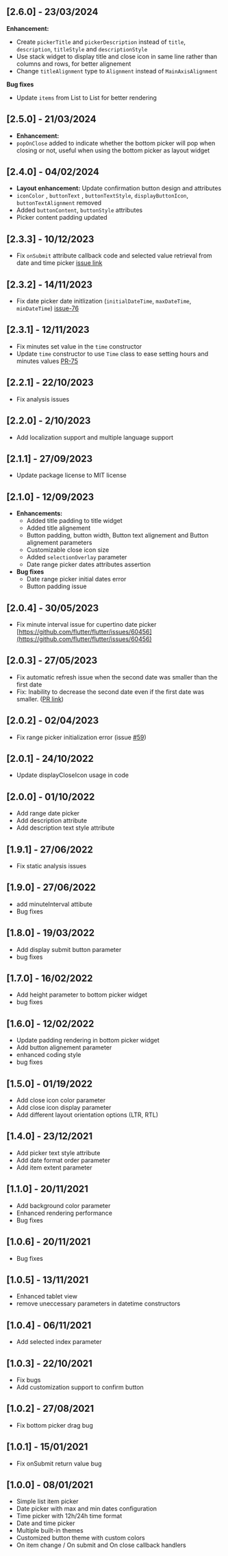 ## [2.6.0] - 23/03/2024

**Enhancement:** 
- Create `pickerTitle` and `pickerDescription` instead of `title`, `description`, `titleStyle` and `descriptionStyle`
- Use stack widget to display title and close icon in same line rather than columns and rows, for better alignement
- Change `titleAlignment` type to `Alignment` instead of `MainAxisAlignment`

**Bug fixes**
- Update `items` from List<Text> to List<Widget> for better rendering

## [2.5.0] - 21/03/2024

- **Enhancement:** 
- `popOnClose` added to indicate whether the bottom picker will pop when closing or not, useful when using the bottom picker as layout widget

## [2.4.0] - 04/02/2024

- **Layout enhancement:** Update confirmation button design and attributes
- `iconColor` , `buttonText` , `buttonTextStyle`, `displayButtonIcon`, `buttonTextAlignment` removed
- Added `buttonContent`, `buttonStyle` attributes
- Picker content padding updated

## [2.3.3] - 10/12/2023

- Fix `onSubmit` attribute callback code and selected value retrieval from date and time picker [issue link](https://github.com/koukibadr/Bottom-Picker/issues/80)

## [2.3.2] - 14/11/2023

- Fix date picker date initlization (`initialDateTime`, `maxDateTime`, `minDateTime`) [issue-76](https://github.com/koukibadr/Bottom-Picker/issues/76)

## [2.3.1] - 12/11/2023

- Fix minutes set value in the `time` constructor
- Update `time` constructor to use `Time` class to ease setting hours and minutes values [PR-75](https://github.com/koukibadr/Bottom-Picker/pull/75)

## [2.2.1] - 22/10/2023

- Fix analysis issues

## [2.2.0] - 2/10/2023

- Add localization support and multiple language support

## [2.1.1] - 27/09/2023

- Update package license to MIT license

## [2.1.0] - 12/09/2023

- **Enhancements:**
    - Added title padding to title widget
    - Added title alignement
    - Button padding, button width, Button text alignement and Button alignement  parameters
    - Customizable close icon size
    - Added `selectionOverlay` parameter
    - Date range picker dates attributes assertion
- **Bug fixes**
    - Date range picker initial dates error
    - Button padding issue

## [2.0.4] - 30/05/2023

- Fix minute interval issue for cupertino date picker [https://github.com/flutter/flutter/issues/60456](https://github.com/flutter/flutter/issues/60456)

## [2.0.3] - 27/05/2023

- Fix automatic refresh issue when the second date was smaller than the first date
- Fix: Inability to decrease the second date even if the first date was smaller. ([PR link](https://github.com/koukibadr/Bottom-Picker/pull/65))


## [2.0.2] - 02/04/2023

- Fix range picker initialization error (issue [#59](https://github.com/koukibadr/Bottom-Picker/issues/59))

## [2.0.1] - 24/10/2022

- Update displayCloseIcon usage in code

## [2.0.0] - 01/10/2022

- Add range date picker
- Add description attribute
- Add description text style attribute

## [1.9.1] - 27/06/2022

- Fix static analysis issues

## [1.9.0] - 27/06/2022

- add minuteInterval attibute
- Bug fixes

## [1.8.0] - 19/03/2022

- Add display submit button parameter
- bug fixes

## [1.7.0] - 16/02/2022

- Add height parameter to bottom picker widget
- bug fixes

## [1.6.0] - 12/02/2022

- Update padding rendering in bottom picker widget
- Add button alignement parameter
- enhanced coding style
- bug fixes

## [1.5.0] - 01/19/2022

- Add close icon color parameter
- Add close icon display parameter
- Add different layout orientation options (LTR, RTL)

## [1.4.0] - 23/12/2021

- Add picker text style attribute
- Add date format order parameter
- Add item extent parameter

## [1.1.0] - 20/11/2021

- Add background color parameter
- Enhanced rendering performance
- Bug fixes

## [1.0.6] - 20/11/2021

- Bug fixes

## [1.0.5] - 13/11/2021

- Enhanced tablet view
- remove uneccessary parameters in datetime constructors

## [1.0.4] - 06/11/2021

- Add selected index parameter

## [1.0.3] - 22/10/2021

- Fix bugs
- Add customization support to confirm button

## [1.0.2] - 27/08/2021

- Fix bottom picker drag bug

## [1.0.1] - 15/01/2021

- Fix onSubmit return value bug

## [1.0.0] - 08/01/2021

- Simple list item picker
- Date picker with max and min dates configuration
- Time picker with 12h/24h time format
- Date and time picker
- Multiple built-in themes
- Customized button theme with custom colors
- On item change / On submit and On close callback handlers
